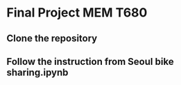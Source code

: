 # Final Project MEM T680
## Clone the repository 
## Follow the instruction from Seoul bike sharing.ipynb
